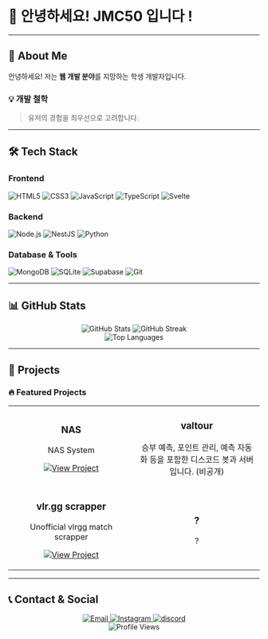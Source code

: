 # 👋 안녕하세요! JMC50 입니다 !

<!-- <div align="center">
  <img src="https://avatars.githubusercontent.com/u/81009441?v=4" alt="Profile" width="200" height="200" style="border-radius: 50%;"/>
  
  학생 개발자 JMC50 입니다.
  
  [![GitHub](https://img.shields.io/badge/GitHub-100000?style=for-the-badge&logo=github&logoColor=white)](https://github.com/JMC50)
</div> -->

---

## 📖 About Me

안녕하세요! 저는 **웹 개발 분야**를 지망하는 학생 개발자입니다.

### 💡 개발 철학
> 유저의 경험을 최우선으로 고려합니다.

---

## 🛠️ Tech Stack

### Frontend
![HTML5](https://img.shields.io/badge/HTML5-E34F26?style=for-the-badge&logo=html5&logoColor=white)
![CSS3](https://img.shields.io/badge/CSS3-1572B6?style=for-the-badge&logo=css3&logoColor=white)
![JavaScript](https://img.shields.io/badge/JavaScript-323330?style=for-the-badge&logo=javascript&logoColor=F7DF1E)
![TypeScript](https://img.shields.io/badge/TypeScript-007ACC?style=for-the-badge&logo=typescript&logoColor=white)
![Svelte](https://img.shields.io/badge/Svelte-4A4A55?style=for-the-badge&logo=svelte&logoColor=FF3E00)

### Backend
![Node.js](https://img.shields.io/badge/Node.js-43853D?style=for-the-badge&logo=node.js&logoColor=white)
![NestJS](https://img.shields.io/badge/NestJS-E0234E?style=for-the-badge&logo=nestjs&logoColor=white)
![Python](https://img.shields.io/badge/Python-3776AB?style=for-the-badge&logo=python&logoColor=white)

### Database & Tools
![MongoDB](https://img.shields.io/badge/MongoDB-4EA94B?style=for-the-badge&logo=mongodb&logoColor=white)
![SQLite](https://img.shields.io/badge/SQLite-07405E?style=for-the-badge&logo=sqlite&logoColor=white)
![Supabase](https://img.shields.io/badge/Supabase-3ECF8E?style=for-the-badge&logo=supabase&logoColor=white)
![Git](https://img.shields.io/badge/Git-F05032?style=for-the-badge&logo=git&logoColor=white)

---

## 📊 GitHub Stats

<div align="center">
  <img src="https://github-readme-stats.vercel.app/api?username=JMC50&show_icons=true&theme=radical" alt="GitHub Stats" />
  <img src="https://github-readme-streak-stats.herokuapp.com/?user=JMC50&theme=radical" alt="GitHub Streak" />
</div>

<div align="center">
  <img src="https://github-readme-stats.vercel.app/api/top-langs/?username=JMC50&layout=compact&theme=radical" alt="Top Languages" />
</div>

---

## 🚀 Projects

### 🔥 Featured Projects

<table>
  <tr>
    <td width="50%">
      <h3 align="center">NAS</h3>
      <p align="center">
        <a href="https://github.com/JMC50/nas" target="_blank"></a>
        <p align="center">
          NAS System
        </p>
        <p align="center">
          <a href="https://github.com/JMC50/nas" target="_blank">
            <img src="https://img.shields.io/badge/View%20Project-FF5722?style=for-the-badge&logo=todoist&logoColor=white" alt="View Project"/>
          </a>
        </p>
      </p>
    </td>
    <td width="50%">
      <h3 align="center">valtour</h3>
      <p align="center">
        <a href="https://github.com/JMC50/valtour" target="_blank">
        </a>
        <p align="center">
          승부 예측, 포인트 관리, 예측 자동화 등을 포함한 디스코드 봇과 서버입니다. (비공개)
        </p>
        <p align="center">
          <a href="https://github.com/JMC50/valtour" target="_blank">
            <!-- <img src="https://img.shields.io/badge/View%20Project-FF5722?style=for-the-badge&logo=todoist&logoColor=white" alt="View Project"/> -->
          </a>
        </p>
      </p>
    </td>
  </tr>
  <tr>
    <td width="50%">
      <h3 align="center">vlr.gg scrapper</h3>
      <p align="center">
        <a href="https://github.com/JMC50/vlrggapi" target="_blank"></a>
        <p align="center">
          Unofficial vlrgg match scrapper
        </p>
        <p align="center">
          <a href="https://github.com/JMC50/vlrggapi" target="_blank">
            <img src="https://img.shields.io/badge/View%20Project-FF5722?style=for-the-badge&logo=todoist&logoColor=white" alt="View Project"/>
          </a>
        </p>
      </p>
    </td>
    <td width="50%">
      <h3 align="center">?</h3>
      <p align="center">
        <a href="https://github.com/JMC50/" target="_blank"></a>
        <p align="center">
          ?
        </p>
        <p align="center">
          <a href="https://github.com/JMC50/" target="_blank">
            <!-- <img src="https://img.shields.io/badge/View%20Project-FF5722?style=for-the-badge&logo=todoist&logoColor=white" alt="View Project"/> -->
          </a>
        </p>
      </p>
    </td>
  </tr>
</table>

<!-- ---

## 🌟 Skills & Interests

### 💻 Programming Languages
- **Expert**: JS, TS
- **Intermediate**: PY 
- **Learning**: ??

### 🎨 Soft Skills
- [소프트 스킬 1]
- [소프트 스킬 2]
- [소프트 스킬 3]

### 🎯 Interests
- [관심 분야 1]
- [관심 분야 2]
- [관심 분야 3] -->

---

## 📞 Contact & Social

<div align="center">
  <a href="mailto:support@jmc50.kr">
    <img src="https://img.shields.io/badge/Gmail-D14836?style=for-the-badge&logo=gmail&logoColor=white" alt="Email"/>
  </a>
  <a href="https://instagram.com/jeongminchan50">
    <img src="https://img.shields.io/badge/Instagram-E4405F?style=for-the-badge&logo=instagram&logoColor=white" alt="Instagram"/>
  </a>
  <a href="https://discord.gg/NSUKXN8R">
    <img src="https://img.shields.io/badge/discord-7289da?style=for-the-badge&logo=discord&logoColor=white" alt="discord"/>
  </a>
</div>

<!-- ---

## 🎵 Currently

<div align="center">
  <img src="https://spotify-github-profile.vercel.app/api/view?uid=[Spotify_User_ID]&cover_image=true&theme=novatorem&show_offline=false&background_color=121212&interchange=false&bar_color=53b14f&bar_color_cover=false" alt="Spotify"/>
</div> -->

<!-- ---

## 🎯 Goals for 2024

- [ 목표 대학 입학하기 ] [목표 1]
- [ React 공부 ] [목표 2]
- [ Next.JS 공부 ] [목표 3]

--- -->

<div align="center">
  <img src="https://komarev.com/ghpvc/?username=JMC50&style=flat-square&color=blue" alt="Profile Views"/>